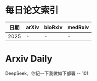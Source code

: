 # 每日论文索引

| 日期 | arXiv | bioRxiv | medRxiv |
|------|-------|---------|---------|
| 2025 | - | - | - |









































































































































































































































































































# Arxiv Daily


DeepSeek，你记一下我做如下部署 -- 101
